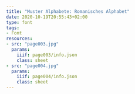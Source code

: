 ```yaml
---
title: "Muster Alphabete: Romanisches Alphabet"
date: 2020-10-19T20:55:43+02:00
type: font
tags:
- Font
resources:
- src: "page003.jpg"
  params:
    iiif: page003/info.json
    class: sheet
- src: "page004.jpg"
  params:
    iiif: page004/info.json
    class: sheet
---
```

